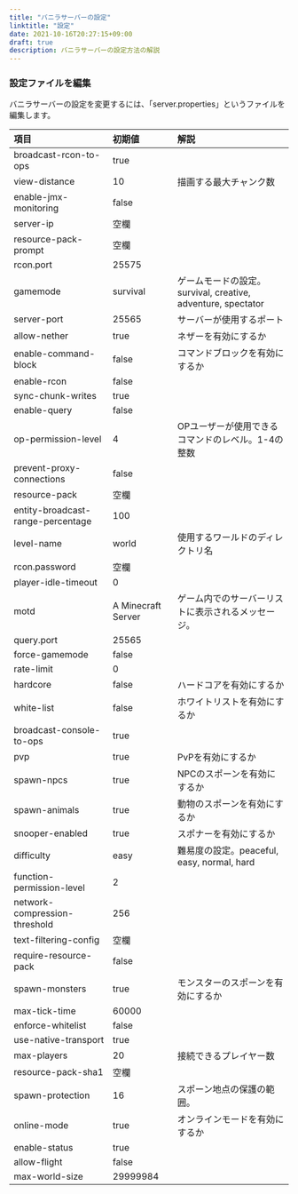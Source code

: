 ```yaml
---
title: "バニラサーバーの設定"
linktitle: "設定"
date: 2021-10-16T20:27:15+09:00
draft: true
description: バニラサーバーの設定方法の解説
---
```


### 設定ファイルを編集
バニラサーバーの設定を変更するには、「server.properties」というファイルを編集します。

|項目|初期値|解説|
|:--|:--|:--|
|broadcast-rcon-to-ops|true||
|view-distance|10|描画する最大チャンク数|
|enable-jmx-monitoring|false||
|server-ip|空欄||
|resource-pack-prompt|空欄||
|rcon.port|25575||
|gamemode|survival|ゲームモードの設定。survival, creative, adventure, spectator|
|server-port|25565|サーバーが使用するポート|
|allow-nether|true|ネザーを有効にするか|
|enable-command-block|false|コマンドブロックを有効にするか|
|enable-rcon|false||
|sync-chunk-writes|true||
|enable-query|false||
|op-permission-level|4|OPユーザーが使用できるコマンドのレベル。1-4の整数|
|prevent-proxy-connections|false||
|resource-pack|空欄||
|entity-broadcast-range-percentage|100||
|level-name|world|使用するワールドのディレクトリ名|
|rcon.password|空欄||
|player-idle-timeout|0||
|motd|A Minecraft Server|ゲーム内でのサーバーリストに表示されるメッセージ。|
|query.port|25565||
|force-gamemode|false||
|rate-limit|0||
|hardcore|false|ハードコアを有効にするか|
|white-list|false|ホワイトリストを有効にするか|
|broadcast-console-to-ops|true||
|pvp|true|PvPを有効にするか|
|spawn-npcs|true|NPCのスポーンを有効にするか|
|spawn-animals|true|動物のスポーンを有効にするか|
|snooper-enabled|true|スポナーを有効にするか|
|difficulty|easy|難易度の設定。peaceful, easy, normal, hard|
|function-permission-level|2||
|network-compression-threshold|256||
|text-filtering-config|空欄||
|require-resource-pack|false||
|spawn-monsters|true|モンスターのスポーンを有効にするか|
|max-tick-time|60000||
|enforce-whitelist|false||
|use-native-transport|true||
|max-players|20|接続できるプレイヤー数|
|resource-pack-sha1|空欄||
|spawn-protection|16|スポーン地点の保護の範囲。|
|online-mode|true|オンラインモードを有効にするか|
|enable-status|true||
|allow-flight|false||
|max-world-size|29999984||